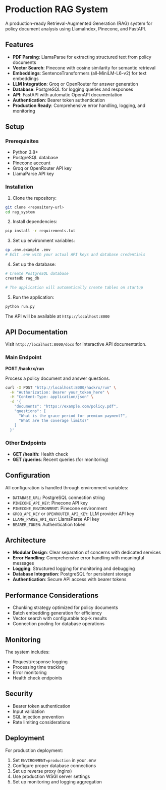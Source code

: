 # Production RAG System

A production-ready Retrieval-Augmented Generation (RAG) system for policy document analysis using LlamaIndex, Pinecone, and FastAPI.

## Features

- **PDF Parsing**: LlamaParse for extracting structured text from policy documents
- **Vector Search**: Pinecone with cosine similarity for semantic retrieval
- **Embeddings**: SentenceTransformers (all-MiniLM-L6-v2) for text embeddings
- **LLM Integration**: Groq or OpenRouter for answer generation
- **Database**: PostgreSQL for logging queries and responses
- **API**: FastAPI with automatic OpenAPI documentation
- **Authentication**: Bearer token authentication
- **Production Ready**: Comprehensive error handling, logging, and monitoring

## Setup

### Prerequisites

- Python 3.8+
- PostgreSQL database
- Pinecone account
- Groq or OpenRouter API key
- LlamaParse API key

### Installation

1. Clone the repository:
```bash
git clone <repository-url>
cd rag_system
```

2. Install dependencies:
```bash
pip install -r requirements.txt
```

3. Set up environment variables:
```bash
cp .env.example .env
# Edit .env with your actual API keys and database credentials
```

4. Set up the database:
```bash
# Create PostgreSQL database
createdb rag_db

# The application will automatically create tables on startup
```

5. Run the application:
```bash
python run.py
```

The API will be available at `http://localhost:8000`

## API Documentation

Visit `http://localhost:8000/docs` for interactive API documentation.

### Main Endpoint

**POST /hackrx/run**

Process a policy document and answer questions.

```bash
curl -X POST "http://localhost:8000/hackrx/run" \
  -H "Authorization: Bearer your_token_here" \
  -H "Content-Type: application/json" \
  -d '{
    "documents": "https://example.com/policy.pdf",
    "questions": [
      "What is the grace period for premium payment?",
      "What are the coverage limits?"
    ]
  }'
```

### Other Endpoints

- **GET /health**: Health check
- **GET /queries**: Recent queries (for monitoring)

## Configuration

All configuration is handled through environment variables:

- `DATABASE_URL`: PostgreSQL connection string
- `PINECONE_API_KEY`: Pinecone API key
- `PINECONE_ENVIRONMENT`: Pinecone environment
- `GROQ_API_KEY` or `OPENROUTER_API_KEY`: LLM provider API key
- `LLAMA_PARSE_API_KEY`: LlamaParse API key
- `BEARER_TOKEN`: Authentication token

## Architecture

- **Modular Design**: Clear separation of concerns with dedicated services
- **Error Handling**: Comprehensive error handling with meaningful messages
- **Logging**: Structured logging for monitoring and debugging
- **Database Integration**: PostgreSQL for persistent storage
- **Authentication**: Secure API access with bearer tokens

## Performance Considerations

- Chunking strategy optimized for policy documents
- Batch embedding generation for efficiency
- Vector search with configurable top-k results
- Connection pooling for database operations

## Monitoring

The system includes:
- Request/response logging
- Processing time tracking
- Error monitoring
- Health check endpoints

## Security

- Bearer token authentication
- Input validation
- SQL injection prevention
- Rate limiting considerations

## Deployment

For production deployment:

1. Set `ENVIRONMENT=production` in your .env
2. Configure proper database connections
3. Set up reverse proxy (nginx)
4. Use production WSGI server settings
5. Set up monitoring and logging aggregation